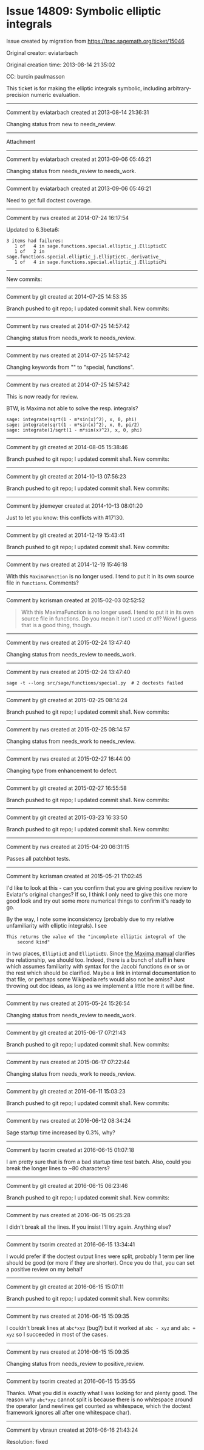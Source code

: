 # Issue 14809: Symbolic elliptic integrals

Issue created by migration from https://trac.sagemath.org/ticket/15046

Original creator: eviatarbach

Original creation time: 2013-08-14 21:35:02

CC:  burcin paulmasson

This ticket is for making the elliptic integrals symbolic, including arbitrary-precision numeric evaluation.


---

Comment by eviatarbach created at 2013-08-14 21:36:31

Changing status from new to needs_review.


---

Attachment


---

Comment by eviatarbach created at 2013-09-06 05:46:21

Changing status from needs_review to needs_work.


---

Comment by eviatarbach created at 2013-09-06 05:46:21

Need to get full doctest coverage.


---

Comment by rws created at 2014-07-24 16:17:54

Updated to 6.3beta6:

```
3 items had failures:
   1 of   4 in sage.functions.special.elliptic_j.EllipticEC
   1 of   2 in sage.functions.special.elliptic_j.EllipticEC._derivative_
   1 of   4 in sage.functions.special.elliptic_j.EllipticPi
```

----
New commits:


---

Comment by git created at 2014-07-25 14:53:35

Branch pushed to git repo; I updated commit sha1. New commits:


---

Comment by rws created at 2014-07-25 14:57:42

Changing status from needs_work to needs_review.


---

Comment by rws created at 2014-07-25 14:57:42

Changing keywords from "" to "special, functions".


---

Comment by rws created at 2014-07-25 14:57:42

This is now ready for review.

BTW, is Maxima not able to solve the resp. integrals?

```
sage: integrate(sqrt(1 - m*sin(x)^2), x, 0, phi)
sage: integrate(sqrt(1 - m*sin(x)^2), x, 0, pi/2)
sage: integrate(1/sqrt(1 - m*sin(x)^2), x, 0, phi)
```



---

Comment by git created at 2014-08-05 15:38:46

Branch pushed to git repo; I updated commit sha1. New commits:


---

Comment by git created at 2014-10-13 07:56:23

Branch pushed to git repo; I updated commit sha1. New commits:


---

Comment by jdemeyer created at 2014-10-13 08:01:20

Just to let you know: this conflicts with #17130.


---

Comment by git created at 2014-12-19 15:43:41

Branch pushed to git repo; I updated commit sha1. New commits:


---

Comment by rws created at 2014-12-19 15:46:18

With this `MaximaFunction` is no longer used. I tend to put it in its own source file in `functions`. Comments?


---

Comment by kcrisman created at 2015-02-03 02:52:52

> With this MaximaFunction is no longer used. I tend to put it in its own source file in functions. 
Do you mean it isn't used _at all_?  Wow!  I guess that is a good thing, though.


---

Comment by rws created at 2015-02-24 13:47:40

Changing status from needs_review to needs_work.


---

Comment by rws created at 2015-02-24 13:47:40


```
sage -t --long src/sage/functions/special.py  # 2 doctests failed
```



---

Comment by git created at 2015-02-25 08:14:24

Branch pushed to git repo; I updated commit sha1. New commits:


---

Comment by rws created at 2015-02-25 08:14:57

Changing status from needs_work to needs_review.


---

Comment by rws created at 2015-02-27 16:44:00

Changing type from enhancement to defect.


---

Comment by git created at 2015-02-27 16:55:58

Branch pushed to git repo; I updated commit sha1. New commits:


---

Comment by git created at 2015-03-23 16:33:50

Branch pushed to git repo; I updated commit sha1. New commits:


---

Comment by rws created at 2015-04-20 06:31:15

Passes all patchbot tests.


---

Comment by kcrisman created at 2015-05-21 17:02:45

I'd like to look at this - can you confirm that you are giving positive review to Eviatar's original changes?  If so, I think I only need to give this one more good look and try out some more numerical things to confirm it's ready to go.

By the way, I note some inconsistency (probably due to my relative unfamiliarity with elliptic integrals).  I see

```
This returns the value of the "incomplete elliptic integral of the
    second kind"
```

in two places, `EllipticE` and `EllipticEU`.  Since [the Maxima manual](http://maxima.sourceforge.net/docs/manual/maxima_16.html#Item_003a-elliptic_005feu) clarifies the relationship, we should too.  Indeed, there is a bunch of stuff in here which assumes familiarity with syntax for the Jacobi functions `dn` or `sn` or the rest which should be clarified.  Maybe a link in internal documentation to that file, or perhaps some Wikipedia refs would also not be amiss?  Just throwing out doc ideas, as long as we implement a little more it will be fine.


---

Comment by rws created at 2015-05-24 15:26:54

Changing status from needs_review to needs_work.


---

Comment by git created at 2015-06-17 07:21:43

Branch pushed to git repo; I updated commit sha1. New commits:


---

Comment by rws created at 2015-06-17 07:22:44

Changing status from needs_work to needs_review.


---

Comment by git created at 2016-06-11 15:03:23

Branch pushed to git repo; I updated commit sha1. New commits:


---

Comment by rws created at 2016-06-12 08:34:24

Sage startup time increased by 0.3%, why?


---

Comment by tscrim created at 2016-06-15 01:07:18

I am pretty sure that is from a bad startup time test batch. Also, could you break the longer lines to ~80 characters?


---

Comment by git created at 2016-06-15 06:23:46

Branch pushed to git repo; I updated commit sha1. New commits:


---

Comment by rws created at 2016-06-15 06:25:28

I didn't break all the lines. If you insist I'll try again. Anything else?


---

Comment by tscrim created at 2016-06-15 13:34:41

I would prefer if the doctest output lines were split, probably 1 term per line should be good (or more if they are shorter). Once you do that, you can set a positive review on my behalf


---

Comment by git created at 2016-06-15 15:07:11

Branch pushed to git repo; I updated commit sha1. New commits:


---

Comment by rws created at 2016-06-15 15:09:35

I couldn't break lines at `abc*xyz` (bug?) but it worked at `abc - xyz` and `abc + xyz` so I succeeded in most of the cases.


---

Comment by rws created at 2016-06-15 15:09:35

Changing status from needs_review to positive_review.


---

Comment by tscrim created at 2016-06-15 15:35:55

Thanks. What you did is exactly what I was looking for and plenty good. The reason why `abc*xyz` cannot split is because there is no whitespace around the operator (and newlines get counted as whitespace, which the doctest framework ignores all after one whitespace char).


---

Comment by vbraun created at 2016-06-16 21:43:24

Resolution: fixed
